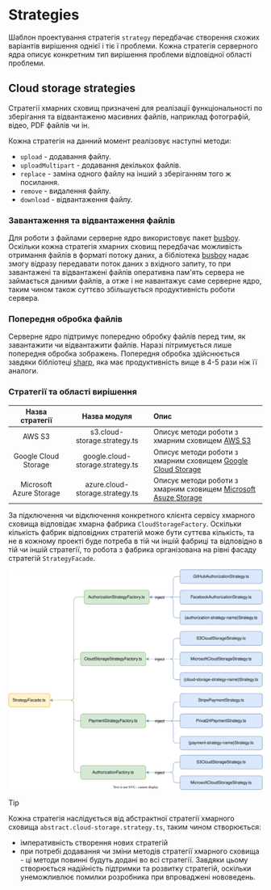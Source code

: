 # Strategies 

Шаблон проектування стратегія `strategy` передбачає створення схожих варіантів вирішення однієї і тіє ї проблеми. Кожна стратегія серверного ядра описує конкретним тип вирішення проблеми відповідної області проблеми.


## Cloud storage strategies

Стратегії хмарних сховищ призначені для реалізації функціональності по зберігання та відвантаженю масивних файлів, наприклад фотографій, відео, PDF файлів чи ін. 

Кожна стратегія на данний момент реалізовує наступні методи:
- `upload` - додавання файлу.
- `uploadMultipart` - додавання декількох файлів.
- `replace` - заміна одного файлу на інший з зберіганням того ж посилання.
- `remove` - видалення файлу.
- `download` - відвантаження файлу.

### Завантаження та відвантаження файлів

Для роботи з файлами серверне ядро використовує пакет [busboy](https://www.npmjs.com/package/busboy). Оскільки кожна стратегія хмарних сховищ передбачає можливість отримання файлів в форматі потоку даних, а бібліотека [busboy](https://www.npmjs.com/package/busboy) надає змогу відразу передавати поток даних з вхідного запиту, то при завантажені та відвантажені файлів оперативна пам'ять сервера не займається даними файлів, а отже і не навантажує саме серверне ядро, таким чином також суттєво збільшується продуктивність роботи сервера.

### Попередня обробка файлів

Серверне ядро підтримує попередню обробку файлів перед тим, як завантажити чи відвантажити файлів. Наразі пітримується лише попередня обробка зображень. Попередня обробка здійснюється завдяки бібліотеці [sharp](https://www.npmjs.com/package/sharp), яка має продуктивність вище в 4-5 рази ніж її аналоги. 


### Стратегії та області вирішення

| Назва стратегії | Назва модуля | Опис | 
| :-------------: | :----------: |  :--- | 
| AWS S3 | s3.cloud-storage.strategy.ts| Описує методи роботи з хмарним сховищем [AWS S3](https://www.npmjs.com/package/@aws-sdk/client-s3) |  
| Google Cloud Storage | google.cloud-storage.strategy.ts | Описує методи роботи з хмарним сховищем [Google Cloud Storage](https://www.npmjs.com/package/@google-cloud/storage) | 
| Microsoft Azure Storage | azure.cloud-storage.strategy.ts |  Описує методи роботи з хмарним сховищем [Microsoft Asuze Storage](https://www.npmjs.com/package/@azure/storage-blob) | 


За підключення чи відключення конкретного клієнта сервісу хмарного сховища відповідає хмарна фабрика `CloudStorageFactory`. Оскільки кількість фабрик відповідних стратегій може бути суттєва кількість, та не в кожному проекті буде потреба в тій чи іншій фабриці та відповідно в тій чи іншій стратегії, то робота з фабрика організована на рівні фасаду стратегій `StrategyFacade`.  

![CLoudStrategies](../server-platform/diagrams/strategy-facade.svg)

> [!TIP] 
> Кожна стратегія наслідується від абстрактної стратегії хмарного сховища `abstract.cloud-storage.strategy.ts`, таким чином створюється:
> - імперативність створення нових стратегій
> - при потребі додавання чи зміни методів стратегії хмарного сховища - ці методи повинні будуть додані во всі стратегії.
> Завдяки цьому створюється надійність підтримки та розвитку стратегій, оскільки унеможливлює помилки розробника при впроваджені нововедень.